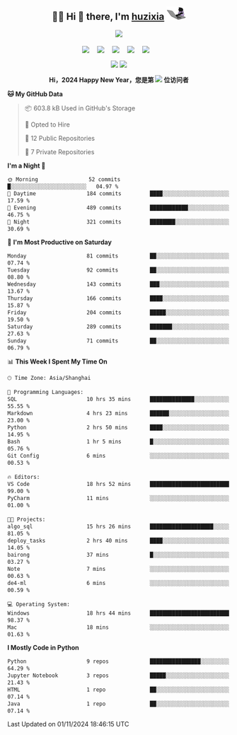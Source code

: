 <div align="center">

## :woman_technologist: Hi 👋 there, I'm [huzixia](https://huzixia.github.io/) <img height="30" src="images/work.gif" />

  <!-- dynamic typing effect 动态打字效果 -->
  <div>
    <a href="https://huzixia.github.io/">
      <img src="https://readme-typing-svg.demolab.com?font=Fira+Code&pause=1000&width=435&lines=console.log(%22Hello%2C%20World%22);胡同学祝您心想事成!&center=true&size=27" />
    </a>
  </div>

  <div>&nbsp;</div>

  <!-- profile logo 个人资料徽标 -->
  <div>
    <a href="https://huzixia.github.io/"><img src="https://img.shields.io/badge/Website-博客-orange" /></a>&emsp;
    <a href="https://www.zhihu.com/people/hu-zi-xia-91"><img src="https://img.shields.io/badge/ZhiHu-知乎-blue" /></a>&emsp;
    <a href="https://twitter.com/zixia80631/"><img src="https://img.shields.io/badge/Twitter-推特-black" /></a>&emsp;
    <a href="https://github.com/HuZixia/Text2Video/assets/38995480/244e64be-3dc4-46bb-8aff-523d8a235a1e"><img src="https://img.shields.io/badge/WeChat-微信-07c160" /></a>&emsp;
    <a href="https://www.cnblogs.com/huzixia"><img src="https://img.shields.io/badge/CnBlog-博客园-yellow" /></a>&emsp;

  </div>

[//]: # (### Github Stats)

 <p>
   <img src="https://github-readme-stats.vercel.app/api?username=HuZixia&rank_icon=github&theme=react&border_color=61dafb&hide_border=true" />
   <img src="https://github-readme-stats.vercel.app/api/top-langs/?username=HuZixia&hide=c%23,powershell,Mathematica,Ruby,Objective-C,Objective-C%2b%2b,Cuda&title_color=61dafb&text_color=ffffff&icon_color=61dafb&bg_color=20232a&langs_count=8&layout=compact&border_color=61dafb&hide_border=true&size_weight=0.5&count_weight=0.5" />
 </p>

</div>

<div align="center"><b>Hi，2024 Happy New Year，您是第 <img src="https://profile-counter.glitch.me/HuZixia/count.svg"></img> 位访问者</b></div>


[//]: # (*   Github Stats)
[//]: # (![Top Langs]&#40;https://github-readme-stats.vercel.app/api/top-langs/?username=HuZixia\&layout=compact&#41;)
[//]: # (![HuZixia's GitHub stats]&#40;https://github-readme-stats.vercel.app/api?username=HuZixia\&rank_icon=github&theme=tokyonight&#41;)


<!--START_SECTION:waka-->
**🐱 My GitHub Data** 

> 📦 603.8 kB Used in GitHub's Storage 
 > 
> 💼 Opted to Hire
 > 
> 📜 12 Public Repositories 
 > 
> 🔑 7 Private Repositories 
 > 
**I'm a Night 🦉** 

```text
🌞 Morning                52 commits          █░░░░░░░░░░░░░░░░░░░░░░░░   04.97 % 
🌆 Daytime                184 commits         ████░░░░░░░░░░░░░░░░░░░░░   17.59 % 
🌃 Evening                489 commits         ████████████░░░░░░░░░░░░░   46.75 % 
🌙 Night                  321 commits         ████████░░░░░░░░░░░░░░░░░   30.69 % 
```
📅 **I'm Most Productive on Saturday** 

```text
Monday                   81 commits          ██░░░░░░░░░░░░░░░░░░░░░░░   07.74 % 
Tuesday                  92 commits          ██░░░░░░░░░░░░░░░░░░░░░░░   08.80 % 
Wednesday                143 commits         ███░░░░░░░░░░░░░░░░░░░░░░   13.67 % 
Thursday                 166 commits         ████░░░░░░░░░░░░░░░░░░░░░   15.87 % 
Friday                   204 commits         █████░░░░░░░░░░░░░░░░░░░░   19.50 % 
Saturday                 289 commits         ███████░░░░░░░░░░░░░░░░░░   27.63 % 
Sunday                   71 commits          ██░░░░░░░░░░░░░░░░░░░░░░░   06.79 % 
```


📊 **This Week I Spent My Time On** 

```text
🕑︎ Time Zone: Asia/Shanghai

💬 Programming Languages: 
SQL                      10 hrs 35 mins      ██████████████░░░░░░░░░░░   55.55 % 
Markdown                 4 hrs 23 mins       ██████░░░░░░░░░░░░░░░░░░░   23.00 % 
Python                   2 hrs 50 mins       ████░░░░░░░░░░░░░░░░░░░░░   14.95 % 
Bash                     1 hr 5 mins         █░░░░░░░░░░░░░░░░░░░░░░░░   05.76 % 
Git Config               6 mins              ░░░░░░░░░░░░░░░░░░░░░░░░░   00.53 % 

🔥 Editors: 
VS Code                  18 hrs 52 mins      █████████████████████████   99.00 % 
PyCharm                  11 mins             ░░░░░░░░░░░░░░░░░░░░░░░░░   01.00 % 

🐱‍💻 Projects: 
algo_sql                 15 hrs 26 mins      ████████████████████░░░░░   81.05 % 
deploy_tasks             2 hrs 40 mins       ████░░░░░░░░░░░░░░░░░░░░░   14.05 % 
bairong                  37 mins             █░░░░░░░░░░░░░░░░░░░░░░░░   03.27 % 
Note                     7 mins              ░░░░░░░░░░░░░░░░░░░░░░░░░   00.63 % 
de4-ml                   6 mins              ░░░░░░░░░░░░░░░░░░░░░░░░░   00.59 % 

💻 Operating System: 
Windows                  18 hrs 44 mins      █████████████████████████   98.37 % 
Mac                      18 mins             ░░░░░░░░░░░░░░░░░░░░░░░░░   01.63 % 
```

**I Mostly Code in Python** 

```text
Python                   9 repos             ████████████████░░░░░░░░░   64.29 % 
Jupyter Notebook         3 repos             █████░░░░░░░░░░░░░░░░░░░░   21.43 % 
HTML                     1 repo              ██░░░░░░░░░░░░░░░░░░░░░░░   07.14 % 
Java                     1 repo              ██░░░░░░░░░░░░░░░░░░░░░░░   07.14 % 
```




 Last Updated on 01/11/2024 18:46:15 UTC
<!--END_SECTION:waka-->


<!--
**HuZixia/HuZixia** is a ✨ _special_ ✨ repository because its `README.md` (this file) appears on your GitHub profile.

Here are some ideas to get you started:

- 🔭 I’m currently working on ...
- 🌱 I’m currently learning ...
- 👯 I’m looking to collaborate on ...
- 🤔 I’m looking for help with ...
- 💬 Ask me about ...
- 📫 How to reach me: ...
- 😄 Pronouns: ...
- ⚡ Fun fact: ...
-->
